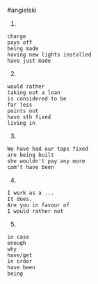 #angielski

1.
```
charge
pays off
being made
having new lights installed
have just made
```

2.
```
would rather
taking out a loan
is considered to be
far less
points out
have sth fixed
living in
```

3.
```
We have had our taps fixed
are being built
she wouldn't pay any more
cam't have been
```

4.
```
I work as a ...
It does.
Are you in favour of
I would rather not
```

5.
```
in case
enough
why
have/get
in order
have been
being
```